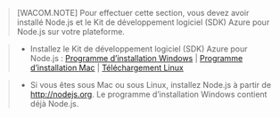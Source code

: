 > [WACOM.NOTE]
> Pour effectuer cette section, vous devez avoir installé Node.js et le Kit de développement logiciel (SDK) Azure pour Node.js sur votre plateforme.

> -   Installez le Kit de développement logiciel (SDK) Azure pour Node.js : [Programme d’installation Windows][] | [Programme d’installation Mac][] | [Téléchargement Linux][]

> -   Si vous êtes sous Mac ou sous Linux, installez Node.js à partir de <http://nodejs.org>. Le programme d’installation Windows contient déjà Node.js.

  [Programme d’installation Windows]: http://go.microsoft.com/fwlink/?LinkId=254279
  [Programme d’installation Mac]: http://go.microsoft.com/fwlink/?LinkId=253471
  [Téléchargement Linux]: http://go.microsoft.com/fwlink/?LinkId=253472
